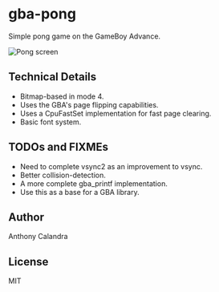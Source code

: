 # gba-pong

Simple pong game on the GameBoy Advance.

![Pong screen](http://anthony-calandra.com/downloads/gba.jpg "Pong screen")

## Technical Details

- Bitmap-based in mode 4.
- Uses the GBA's page flipping capabilities.
- Uses a CpuFastSet implementation for fast page clearing.
- Basic font system.

## TODOs and FIXMEs

- Need to complete vsync2 as an improvement to vsync.
- Better collision-detection.
- A more complete gba_printf implementation.
- Use this as a base for a GBA library.

## Author

Anthony Calandra

## License

MIT
